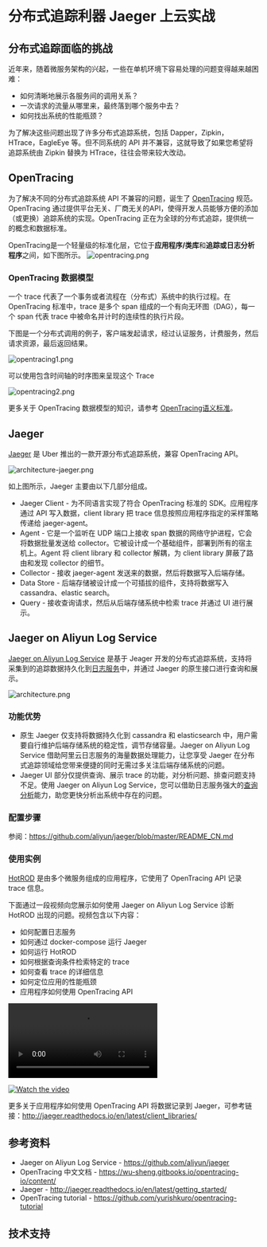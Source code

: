 # 分布式追踪利器 Jaeger 上云实战

## 分布式追踪面临的挑战
近年来，随着微服务架构的兴起，一些在单机环境下容易处理的问题变得越来越困难：
* 如何清晰地展示各服务间的调用关系？
* 一次请求的流量从哪里来，最终落到哪个服务中去？
* 如何找出系统的性能瓶颈？

为了解决这些问题出现了许多分布式追踪系统，包括 Dapper，Zipkin，HTrace，EagleEye 等。但不同系统的 API 并不兼容，这就导致了如果您希望将追踪系统由 Zipkin 替换为 HTrace，往往会带来较大改动。

## OpenTracing
为了解决不同的分布式追踪系统 API 不兼容的问题，诞生了 [OpenTracing](http://opentracing.io/) 规范。
OpenTracing 通过提供平台无关、厂商无关的API，使得开发人员能够方便的添加（或更换）追踪系统的实现。OpenTracing 正在为全球的分布式追踪，提供统一的概念和数据标准。

OpenTracing是一个轻量级的标准化层，它位于**应用程序/类库**和**追踪或日志分析程序**之间，如下图所示。
![opentracing.png](/pics/architecture.png)

### OpenTracing 数据模型
一个 trace 代表了一个事务或者流程在（分布式）系统中的执行过程。在 OpenTracing 标准中，trace 是多个 span 组成的一个有向无环图（DAG），每一个 span 代表 trace 中被命名并计时的连续性的执行片段。

下图是一个分布式调用的例子，客户端发起请求，经过认证服务，计费服务，然后请求资源，最后返回结果。

![opentracing1.png](/pics/opentracing1.png)

可以使用包含时间轴的时序图来呈现这个 Trace

![opentracing2.png](/pics/opentracing2.png)

更多关于 OpenTracing 数据模型的知识，请参考 [OpenTracing语义标准](https://github.com/opentracing-contrib/opentracing-specification-zh/blob/master/specification.md)。

## Jaeger
[Jaeger](http://jaeger.readthedocs.io/en/latest/) 是 Uber 推出的一款开源分布式追踪系统，兼容 OpenTracing API。

![architecture-jaeger.png](/pics/architecture-jaeger.png)

如上图所示，Jaeger 主要由以下几部分组成。
* Jaeger Client - 为不同语言实现了符合 OpenTracing 标准的 SDK。应用程序通过 API 写入数据，client library 把 trace 信息按照应用程序指定的采样策略传递给 jaeger-agent。
* Agent - 它是一个监听在 UDP 端口上接收 span 数据的网络守护进程，它会将数据批量发送给 collector。它被设计成一个基础组件，部署到所有的宿主机上。Agent 将 client library 和 collector 解耦，为 client library 屏蔽了路由和发现 collector 的细节。
* Collector - 接收 jaeger-agent 发送来的数据，然后将数据写入后端存储。
* Data Store - 后端存储被设计成一个可插拔的组件，支持将数据写入 cassandra、elastic search。
* Query - 接收查询请求，然后从后端存储系统中检索 trace 并通过 UI 进行展示。

## Jaeger on Aliyun Log Service
[Jaeger on Aliyun Log Service](https://github.com/aliyun/jaeger) 是基于 Jeager 开发的分布式追踪系统，支持将采集到的追踪数据持久化到[日志服务](https://help.aliyun.com/product/28958.html)中，并通过 Jaeger 的原生接口进行查询和展示。

![architecture.png](/pics/architecture.png)

### 功能优势
* 原生 Jaeger 仅支持将数据持久化到 cassandra 和 elasticsearch 中，用户需要自行维护后端存储系统的稳定性，调节存储容量。Jaeger on Aliyun Log Service 借助阿里云日志服务的海量数据处理能力，让您享受 Jaeger 在分布式追踪领域给您带来便捷的同时无需过多关注后端存储系统的问题。
* Jaeger UI 部分仅提供查询、展示 trace 的功能，对分析问题、排查问题支持不足。使用 Jaeger on Aliyun Log Service，您可以借助日志服务强大的[查询分析](https://help.aliyun.com/document_detail/43772.html)能力，助您更快分析出系统中存在的问题。

### 配置步骤
参阅：https://github.com/aliyun/jaeger/blob/master/README_CN.md

### 使用实例
[HotROD](https://github.com/aliyun/jaeger/tree/master/examples/hotrod) 是由多个微服务组成的应用程序，它使用了 OpenTracing API 记录 trace 信息。

下面通过一段视频向您展示如何使用 Jaeger on Aliyun Log Service 诊断 HotROD 出现的问题。视频包含以下内容：
* 如何配置日志服务
* 如何通过 docker-compose 运行 Jaeger
* 如何运行 HotROD
* 如何根据查询条件检索特定的 trace
* 如何查看 trace 的详细信息
* 如何定位应用的性能瓶颈
* 应用程序如何使用 OpenTracing API

<video src="http://cloud.video.taobao.com//play/u/2143829456/p/1/e/6/t/1/50080498316.mp4" controls="true"></video>

[![Watch the video](/pics/jaeger_video.png)](http://cloud.video.taobao.com//play/u/2143829456/p/1/e/6/t/1/50080498316.mp4)

更多关于应用程序如何使用 OpenTracing API 将数据记录到 Jaeger，可参考链接：http://jaeger.readthedocs.io/en/latest/client_libraries/

## 参考资料
* Jaeger on Aliyun Log Service - https://github.com/aliyun/jaeger
* OpenTracing 中文文档 - https://wu-sheng.gitbooks.io/opentracing-io/content/
* Jaeger - http://jaeger.readthedocs.io/en/latest/getting_started/
* OpenTracing tutorial - https://github.com/yurishkuro/opentracing-tutorial

## 技术支持